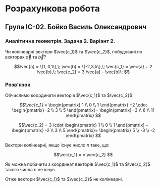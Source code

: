 # Розрахункова робота

## Група ІС-02. Бойко Василь Олександрович

### Аналітична геометрія. Задача 2. Варіант 2.

Чи колінеарні вектори $\vec{c_1}$ та $\vec{c_2}$, побудовані по векторах $\vec{a}$ та $\vec{b}$?

$$\vec{a} = \{1, 0,1\},\;
\vec{b} = \{-2,3,5\},\;
\vec{c_1} = \vec{a} + 2 \vec{b},\;
\vec{c_2} = 3 \vec{a} - \vec{b}\;
$$

### Розв'язок

Обчислимо координати векторів $\vec{c_1}$ та $\vec{c_2}$:

$$\vec{c_1} = 
\begin{pmatrix} 1 \\ 0 \\ 1 \end{pmatrix}
+2 \cdot \begin{pmatrix} -2 \\ 3 \\ 5 \end{pmatrix}=
 \begin{pmatrix} -3 \\ 6 \\ 11 \end{pmatrix}
$$

$$\vec{c_2} = 
3 \cdot \begin{pmatrix} 1 \\ 0 \\ 1 \end{pmatrix}
-\begin{pmatrix} -2 \\ 3 \\ 5 \end{pmatrix}=
 \begin{pmatrix} 5 \\ -3 \\ -2 \end{pmatrix}
$$

Вектори колінеарні, якщо існує число $n$ таке, що:

$$\vec{c_1} = n \vec{c_2}
$$

Як можна побачити з координат векторів $\vec{c_1}$ та $\vec{c_2}$ такого числа $n$ не існує.

Отже вектори $\vec{c_1}$ та $\vec{c_2}$ не колінеарні.
